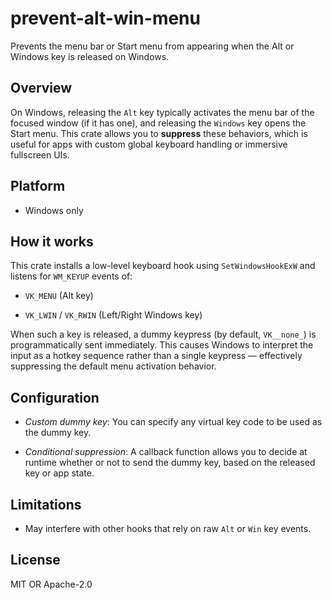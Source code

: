 # prevent-alt-win-menu

Prevents the menu bar or Start menu from appearing when the Alt or Windows key is
released on Windows.

## Overview

On Windows, releasing the `Alt` key typically activates the menu bar of the focused
window (if it has one), and releasing the `Windows` key opens the Start menu.
This crate allows you to **suppress** these behaviors, which is useful for apps with
custom global keyboard handling or immersive fullscreen UIs.

## Platform

- Windows only

## How it works

This crate installs a low-level keyboard hook using `SetWindowsHookExW` and listens
for `WM_KEYUP` events of:

- `VK_MENU` (Alt key)

- `VK_LWIN` / `VK_RWIN` (Left/Right Windows key)

When such a key is released, a dummy keypress (by default, `VK__none_`) is programmatically
sent immediately.
This causes Windows to interpret the input as a hotkey sequence rather than a single
keypress — effectively suppressing the default menu activation behavior.

## Configuration

- _Custom dummy key_: You can specify any virtual key code to be used as the dummy
  key.

- _Conditional suppression_: A callback function allows you to decide at runtime
  whether or not to send the dummy key, based on the released key or app state.

## Limitations

- May interfere with other hooks that rely on raw `Alt` or `Win` key events.

## License

MIT OR Apache-2.0
